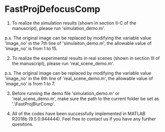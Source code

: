 # FastProjDefocusComp
1. To realize the simulation results (shown in section Ⅱ-C of the manuscript), please run 'simulation_demo.m'.

p.s. The original image can be replaced by modifying the variable value 'image_no' in the 7th line of 'simulaiton_demo.m', the allowable value of 'image_no' is from 1 to 15.

2. To realize the experimental results in real scenes (shown in section Ⅲ of the manuscript), please run 'real_scene_demo.m'.
  
p.s. The original image can be replaced by modifying the variable value 'image_no' in the 6th line of 'real_scene_demo.m', the allowable value of 'image_no' is from 1 to 7.

3. Before running the demo file 'simulation_demo.m' or 'real_scene_demo.m', make sure the path to the current folder be set as '.\FastProjBlurComp'.

4. All of the codes have been successfully implemented in MATLAB R2018b (9.5.0.944444). Feel free to contact us if you have any further quesitons.
